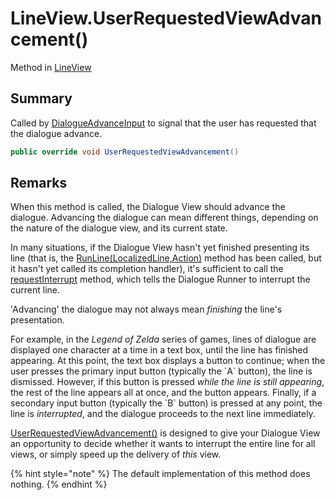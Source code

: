# LineView.UserRequestedViewAdvancement()

Method in [LineView](/docs/api/csharp/yarn.unity.legacy.lineview.md)

## Summary


Called by  <a href="yarn.unity.legacy.dialogueadvanceinput.md">DialogueAdvanceInput</a>  to signal that the user
has requested that the dialogue advance.


```csharp
public override void UserRequestedViewAdvancement()
```

## Remarks

<p>
When this method is called, the Dialogue View should advance the
dialogue. Advancing the dialogue can mean different things,
depending on the nature of the dialogue view, and its current state.
</p> <p>
In many situations, if the Dialogue View hasn't yet finished
presenting its line (that is, the <a href="yarn.unity.legacy.dialogueviewbase.runline.md">RunLine(LocalizedLine,Action)</a> method has been called, but it hasn't yet called its
completion handler), it's sufficient to call the <a href="yarn.unity.legacy.dialogueviewbase.requestinterrupt.md">requestInterrupt</a> method, which tells the Dialogue Runner to
interrupt the current line.
</p> <p>
'Advancing' the dialogue may not always mean <em>finishing</em> the
line's presentation.
</p> <p>
For example, in the <em>Legend of Zelda</em> series of games, lines
of dialogue are displayed one character at a time in a text box,
until the line has finished appearing. At this point, the text box
displays a button to continue; when the user presses the primary
input button (typically the `A` button), the line is dismissed.
However, if this button is pressed <em>while the line is still
appearing</em>, the rest of the line appears all at once, and the
button appears. Finally, if a secondary input button (typically the
`B` button) is pressed at any point, the line is
<em>interrupted</em>, and the dialogue proceeds to the next line
immediately.</p> <p>
<a href="yarn.unity.legacy.dialogueviewbase.userrequestedviewadvancement.md">UserRequestedViewAdvancement()</a> is designed to give your
Dialogue View an opportunity to decide whether it wants to interrupt
the entire line for all views, or simply speed up the delivery of
<em>this</em> view.
</p> <p>
{% hint style="note" %}
The default implementation of this method does
nothing.
{% endhint %}
</p>

